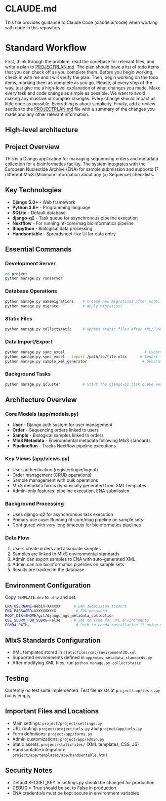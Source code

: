 # CLAUDE.md

This file provides guidance to Claude Code (claude.ai/code) when working with code in this repository.



# Standard Workflow

First, think through the problem, read the codebase for relevant files, and write a plan to [PROJECTPLAN.md](PROJECTPLAN.md).
The plan should have a list of todo items that you can check off as you complete them. Before you begin working, check in with me and I will verify the plan. Then, begin working on the todo items, marking them as complete as you go. Please, at every step of the way, just give me a high-level explanation of what changes you made. Make every task and code change as simple as possible. We want to avoid making any massive or complex changes. Every change should impact as little code as possible. Everything is about simplicity. Finally, add a review section to the [PROJECTPLAN.md](PROJECTPLAN.md) file with a summary of the changes you made and any other relevant information.

## High-level architecture



## Project Overview

This is a Django application for managing sequencing orders and metadata collection for a bioinformatics facility. The system integrates with the European Nucleotide Archive (ENA) for sample submission and supports 17 different MIxS (Minimum Information about any (x) Sequence) checklists.

## Key Technologies

- **Django 5.0+** - Web framework
- **Python 3.8+** - Programming language
- **SQLite** - Default database
- **django-q2** - Task queue for asynchronous pipeline execution
- **Nextflow** - For running nf-core/mag bioinformatics pipeline
- **Biopython** - Biological data processing
- **Handsontable** - Spreadsheet-like UI for data entry

## Essential Commands

### Development Server
```bash
cd project
python manage.py runserver
```

### Database Operations
```bash
python manage.py makemigrations    # Create new migrations after model changes
python manage.py migrate           # Apply migrations
```

### Static Files
```bash
python manage.py collectstatic     # Update static files after XML/JSON changes
```

### Data Import/Export
```bash
python manage.py sync_excel                                    # Export database to Excel
python manage.py sync_excel --import /path/to/file.xlsx      # Import from Excel
python manage.py sample_xml_generator                         # Generate sample XML files
```

### Background Tasks
```bash
python manage.py qcluster          # Start the django-q2 task queue worker
```

## Architecture Overview

### Core Models (app/models.py)
- **User** - Django auth system for user management
- **Order** - Sequencing orders linked to users
- **Sample** - Biological samples linked to orders
- **MIxS Metadata** - Environmental metadata following MIxS standards
- **PipelineRun** - Tracks Nextflow pipeline executions

### Key Views (app/views.py)
- User authentication (register/login/logout)
- Order management (CRUD operations)
- Sample management with bulk operations
- MIxS metadata forms dynamically generated from XML templates
- Admin-only features: pipeline execution, ENA submission

### Background Processing
- Uses django-q2 for asynchronous task execution
- Primary use case: Running nf-core/mag pipeline on sample sets
- Configured with very long timeouts for bioinformatics pipelines

### Data Flow
1. Users create orders and associate samples
2. Samples are linked to MIxS environmental standards
3. Admin can export samples to ENA with auto-generated XML
4. Admin can run bioinformatics pipelines on sample sets
5. Results are tracked in the database

## Environment Configuration

Copy `TEMPLATE.env` to `.env` and set:
```bash
ENA_USERNAME=Webin-XXXXXX      # ENA submission account
ENA_PASSWORD=XXXXXXXXXX         # ENA password
ROOT_DIR=$HOME/git/django_ngs_metadata_collection
USE_SLURM_FOR_SUBMG=False      # Set to True for HPC environments
CONDA_PATH=                     # Path to conda installation if using Slurm
```

## MIxS Standards Configuration

- XML templates stored in `staticfiles/xml/EnvironmentID.xml`
- Supported environments defined in `app/mixs_metadata_standards.py`
- After modifying XML files, run `python manage.py collectstatic`

## Testing

Currently no test suite implemented. Test file exists at `project/app/tests.py` but is empty.

## Important Files and Locations

- Main settings: `project/project/settings.py`
- URL routing: `project/project/urls.py` and `project/app/urls.py`
- Form definitions: `project/app/forms.py`
- Admin customizations: `project/app/admin.py`
- Static assets: `project/staticfiles/` (XML templates, CSS, JS)
- Handsontable integration: `project/app/templates/app/handsontable.html`

## Security Notes

- Default SECRET_KEY in settings.py should be changed for production
- DEBUG = True should be set to False in production
- ENA credentials must be kept secure in environment variables
